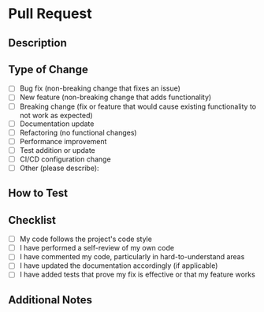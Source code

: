 # Pull Request

## Description
<!-- Provide a clear and concise description of the changes you've made -->

## Type of Change
<!-- Mark the appropriate option with an [x] -->
- [ ] Bug fix (non-breaking change that fixes an issue)
- [ ] New feature (non-breaking change that adds functionality)
- [ ] Breaking change (fix or feature that would cause existing functionality to not work as expected)
- [ ] Documentation update
- [ ] Refactoring (no functional changes)
- [ ] Performance improvement
- [ ] Test addition or update
- [ ] CI/CD configuration change
- [ ] Other (please describe):

## How to Test
<!-- Describe how to test your changes. Include steps to reproduce and verification steps. -->

## Checklist
<!-- Mark completed items with an [x] -->
- [ ] My code follows the project's code style
- [ ] I have performed a self-review of my own code
- [ ] I have commented my code, particularly in hard-to-understand areas
- [ ] I have updated the documentation accordingly (if applicable)
- [ ] I have added tests that prove my fix is effective or that my feature works

## Additional Notes
<!-- Add any other context about the PR here. -->